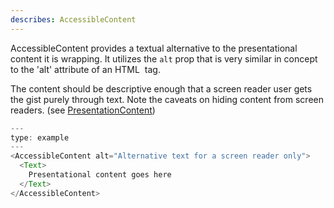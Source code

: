 ```yaml
---
describes: AccessibleContent
---
```


AccessibleContent provides a textual alternative to the presentational content it is wrapping. It utilizes the `alt` prop that is very similar in concept to the 'alt' attribute of an HTML <img> tag.

The content should be descriptive enough that a screen reader user gets the gist purely through text. Note the caveats on hiding content from screen readers. (see [PresentationContent](#PresentationContent))

```js
---
type: example
---
<AccessibleContent alt="Alternative text for a screen reader only">
  <Text>
    Presentational content goes here
  </Text>
</AccessibleContent>
```
